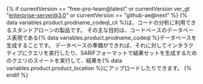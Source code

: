 {% if currentVersion == "free-pro-team@latest" or currentVersion ver_gt "enterprise-server@3.0" or currentVersion == "github-ae@next" %}
{% data variables.product.prodname_codeql_cli %}は、コードの分析に利用できるスタンドアローンの製品です。 その主な目的は、コードベースのデータベース表現である{% data variables.product.prodname_codeql %}データベースを生成することです。 データベースの準備ができれば、それに対してインタラクティブにクエリを実行したり、SARIFフォーマットで結果セットを生成するためのクエリのスイートを実行して、結果を{% data variables.product.product_location %}にアップロードしたりできます。
{% endif %}
